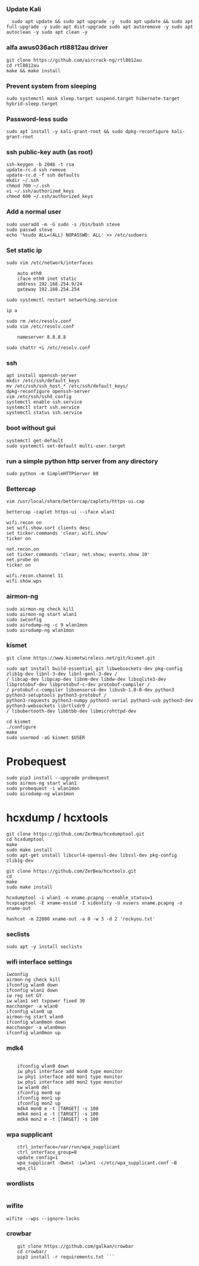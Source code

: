 ### Update Kali
`   sudo apt update && sudo apt upgrade -y 
    sudo apt update && sudo apt full-upgrade -y
    sudo apt dist-upgrade
    sudo apt autoremove -y
    sudo apt autoclean -y
    sudo apt clean -y
`    
### alfa awus036ach rtl8812au driver
    git clone https://github.com/aircrack-ng/rtl8812au
    cd rtl8812au
    make && make install
    
### Prevent system from sleeping    
    sudo systemctl mask sleep.target suspend.target hibernate.target hybrid-sleep.target
  
### Password-less sudo
    sudo apt install -y kali-grant-root && sudo dpkg-reconfigure kali-grant-root
    
### ssh public-key auth (as root)
    ssh-keygen -b 2048 -t rsa 
    update-rc.d ssh remove
    update-rc.d -f ssh defaults
    mkdir ~/.ssh
    chmod 700 ~/.ssh
    vi ~/.ssh/authorized_keys
    chmod 600 ~/.ssh/authorized_keys
    
### Add a normal user
    sudo useradd -m -G sudo -s /bin/bash steve
    sudo passwd steve
    echo '%sudo ALL=(ALL) NOPASSWD: ALL' >> /etc/sudoers    
    
### Set static ip
    sudo vim /etc/network/interfaces

        auto eth0
        iface eth0 inet static
        address 192.168.254.9/24
        gateway 192.168.254.254
        
    sudo systemctl restart networking.service
    
    ip a 
    
    sudo rm /etc/resolv.conf
    sudo vim /etc/resolv.conf
    
        nameserver 8.8.8.8
        
    sudo chattr +i /etc/resolv.conf

### ssh
    apt install openssh-server
    mkdir /etc/ssh/default_keys
    mv /etc/ssh/ssh_host_* /etc/ssh/default_keys/
    dpkg-reconfigure openssh-server
    vim /etc/ssh/sshd_config
    systemctl enable ssh.service
    systemctl start ssh.service
    systemctl status ssh.service

### boot without gui
    systemctl get-default
    sudo systemctl set-default multi-user.target

### run a simple python http server from any directory   
    sudo python -m SimpleHTTPServer 80
    
### Bettercap
    vim /usr/local/share/bettercap/caplets/https-ui.cap
   
    bettercap -caplet https-ui --iface wlan1
    
    wifi.recon on
    set wifi.show.sort clients desc
    set ticker.commands 'clear; wifi.show'
    ticker on
    
    net.recon.on
    set ticker.commands 'clear; net.show; events.show 10'
    net.probe on
    ticker on
    
    wifi.recon.channel 11
    wifi.show.wps
  
### airmon-ng
    sudo airmon-ng check kill
    sudo airmon-ng start wlan1
    sudo iwconfig
    sudo airodump-ng -c 9 wlan1mon
    sudo airodump-ng wlan1mon
    
### kismet
    git clone https://www.kismetwireless.net/git/kismet.git 
    
    sudo apt install build-essential git libwebsockets-dev pkg-config zlib1g-dev libnl-3-dev libnl-genl-3-dev /
    / libcap-dev libpcap-dev libnm-dev libdw-dev libsqlite3-dev libprotobuf-dev libprotobuf-c-dev protobuf-compiler /
    / protobuf-c-compiler libsensors4-dev libusb-1.0-0-dev python3 python3-setuptools python3-protobuf /
    python3-requests python3-numpy python3-serial python3-usb python3-dev python3-websockets librtlsdr0 /
    / libubertooth-dev libbtbb-dev libmicrohttpd-dev  
    
    cd kismet
    ./configure
    make
    sudo usermod -aG kismet $USER
    
# Probequest
    sudo pip3 install --upgrade probequest    
    sudo airmon-ng start wlan1
    sudo probequest -i wlan1mon 
    sudo airodump-ng wlan1mon
    
# hcxdump / hcxtools
    git clone https://github.com/ZerBea/hcxdumptool.git
    cd hcxdumptool
    make
    sudo make install
    sudo apt-get install libcurl4-openssl-dev libssl-dev pkg-config zlib1g-dev
    
    git clone https://github.com/ZerBea/hcxtools.git
    cd 
    make
    sudo make install
   
    hcxdumptool -i wlan1 -o xname.pcapng --enable_status=1 
    hcxpcaptool -E xname-essid -I xidentity -U xusers xname.pcapng -o xname-out
    
    hashcat -m 22000 xname-out -a 0 -w 3 -d 2 'rockyou.txt'
    
 ### seclists
    sudo apt -y install seclists
    
 ### wifi interface settings
    iwconfig
    airmon-ng check kill
    ifconfig wlan0 down
    ifconfig wlan1 down
    iw reg set GY
    iw wlan1 set txpower fixed 30 
    macchanger -a wlan0
    ifconfig wlan0 up
    airmon-ng start wlan0
    ifconfig wlan0mon down
    macchanger -a wlan0mon
    ifconfig wlan0mon up
### mdk4  
``` sudo apt install mdk4
    
    ifconfig wlan0 down
    iw phy1 interface add mon0 type monitor
    iw phy1 interface add mon1 type monitor
    iw phy1 interface add mon2 type monitor
    iw wlan0 del
    ifconfig mon0 up
    ifconfig mon1 up
    ifconfig mon2 up
    mdk4 mon0 e -t [TARGET] -s 100
    mdk4 mon1 e -t [TARGET] -s 100
    mdk4 mon2 e -t [TARGET] -s 100 
```     
### wpa supplicant
``` vim /etc/wpa_supplicant.conf
    ctrl_interface=/var/run/wpa_supplicant
    ctrl_interface_group=0
    update_config=1
    wpa_supplicant -Dwext -iwlan1 -c/etc/wpa_supplicant.conf –B
    wpa_cli
```    
### wordlists
``` sudo gzip -d /usr/share/wordlists/rockyou.txt.gz
```
### wifite
    wifite --wps --ignore-locks

### crowbar
``` apt install -y nmap openvpn freerdp2-x11 tigervnc-viewer python3 python3-pip
    git clone https://github.com/galkan/crowbar
    cd crowbar/
    pip3 install -r requirements.txt ```
